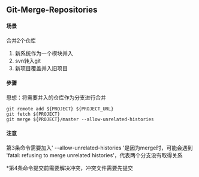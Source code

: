 ## Git-Merge-Repositories

#### 场景
合并2个仓库  
1. 新系统作为一个模块并入  
2. svn转入git  
3. 新项目覆盖并入旧项目  

#### 步骤 
思想：将需要并入的仓库作为分支进行合并  

```shell script
git remote add ${PROJECT} ${PROJECT_URL}
git fetch ${PROJECT}
git merge ${PROJECT}/master --allow-unrelated-histories 
```

#### 注意 
第3条命令需要加入' --allow-unrelated-histories '是因为merge时，可能会遇到
'fatal: refusing to merge unrelated histories'，代表两个分支没有取得关系  

*第4条命令提交前需要解决冲突，冲突文件需要先提交



